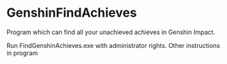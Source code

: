 # GenshinFindAchieves
Program which can find all your unachieved achieves in Genshin Impact.

Run FindGenshinAchieves.exe with administrator rights. Other instructions in program
